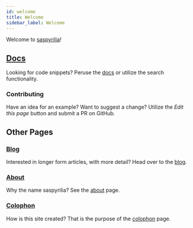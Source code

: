```yaml
---
id: welcome
title: Welcome
sidebar_label: Welcome
---
```


Welcome to [saspyrilia](https://www.saspyrilia.com)!

## [Docs](/docs/welcome)
Looking for code snippets?  Peruse the [docs](/docs/welcome) or utilize the search functionality.

### Contributing
Have an idea for an example?  Want to suggest a change?  Utilize the _Edit this page_ button and submit a PR on GitHub.

## Other Pages

### [Blog](/blog)
Interested in longer form articles, with more detail?  Head over to the [blog](/blog).

### [About](/docs/about)
Why the name saspyrilia?  See the [about](/docs/about) page.

### [Colophon](/docs/colophon)
How is this site created?  That is the purpose of the [colophon](/docs/colophon) page.
